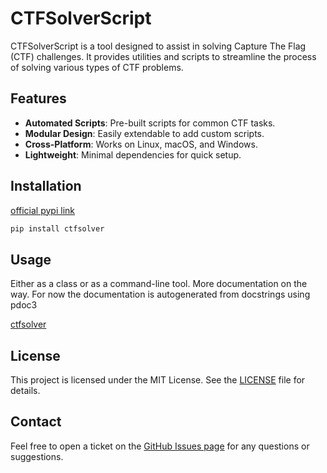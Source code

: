 # CTFSolverScript

CTFSolverScript is a tool designed to assist in solving Capture The Flag (CTF) challenges. It provides utilities and scripts to streamline the process of solving various types of CTF problems.

## Features

- **Automated Scripts**: Pre-built scripts for common CTF tasks.
- **Modular Design**: Easily extendable to add custom scripts.
- **Cross-Platform**: Works on Linux, macOS, and Windows.
- **Lightweight**: Minimal dependencies for quick setup.

## Installation

[official pypi link](https://pypi.org/project/ctfsolver)

```bash
pip install ctfsolver
```

## Usage

Either as a class or as a command-line tool.
More documentation on the way.
For now the documentation is autogenerated from docstrings using pdoc3

[ctfsolver](https://nikolasfil.github.io/CTFSolverScript/ctfsolver/)

## License

This project is licensed under the MIT License. See the [LICENSE](LICENSE) file for details.

## Contact

Feel free to open a ticket on the [GitHub Issues page](https://github.com/nikolasfil/CTFSolverScript/issues) for any questions or suggestions.
